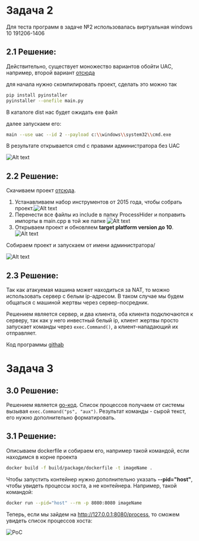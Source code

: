 # Задача 2
Для теста программ в задаче №2 использовалась виртуальная windows 10 191206-1406

## 2.1 Решение:
Действительно, существует моножество вариантов обойти UAC, например, второй вариант [отсюда](https://github.com/rootm0s/WinPwnage#uac-bypass-techniques)

для начала нужно скомпилировать проект, сделать это можно так
```bash
pip install pyinstaller
pyinstaller --onefile main.py
```

В каталоге dist нас будет ожидать exe файл

далее запускаем его:
```bash
main --use uac --id 2 --payload c:\\windows\\system32\\cmd.exe
```
В результате открывается cmd с правами администратора без UAC

![Alt text](poc2.1.gif)

## 2.2 Решение:

Скачиваем проект [отсюда](https://github.com/kernelm0de/ProcessHider).
1. Устанавливаем набор инструментов от 2015 года, чтобы собрать проект.![Alt text](image-1.png)
2. Перенести все файлы из include в папку ProcessHider и поправить импорты в main.cpp в той же папке
![Alt text](image-3.png)
3. Открываем проект и обновляем **target platform version до 10**.
![Alt text](image-2.png)

Cобираем проект и запускаем от имени администратора/


![Alt text](poc2.2.gif)

## 2.3 Решение:

Так как атакуемая машина может находиться за NAT, то можно использовать сервер с белым ip-адресом. В таком случае мы будем общаться с машиной жертвы через сервер-посредник.

Решением является сервер, и два клиента, оба клиента подключаются к серверу, так как у него инвестный белый ip, клиент жертвы просто запускает команды через `exec.Command()`, а клиент-нападающий их отправляет.

Код программы [githab](https://github.com/dimosha19/TestTask/tree/main/reverse-shell)

# Задача 3

## 3.0 Решение:

Решением является [go-код](https://github.com/dimosha19/TestTask/tree/main/deamon). Список процессов получаем от системы вызывая `exec.Command("ps", "aux")`. Результат команды - сырой текст, его нужно дополнительно форматировать.

## 3.1 Решение:

Описываем dockerfile и собираем его, например такой командой, если находимся в корне проекта

```bash 
docker build -f build/package/dockerfile -t imageName .
```

Чтобы запустить контейнер нужно дополнительно указать **--pid="host"**, чтобы увидеть процессы хоста, а не контейнера.
Например, такой командой:

```bash 
docker run --pid="host" --rm -p 8080:8080 imageName
```

Теперь, если мы зайдем на http://127.0.0.1:8080/process, то сможем увидеть список процессов хоста:

![PoC](image.png)
